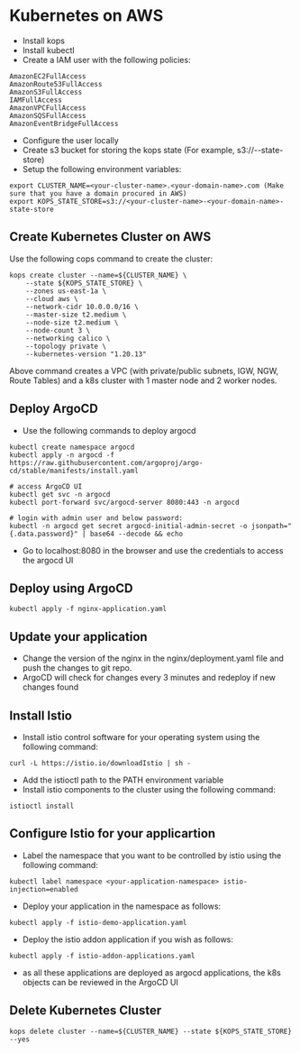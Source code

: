 # Kubernetes on AWS
- Install kops
- Install kubectl
- Create a IAM user with the following policies:
```
AmazonEC2FullAccess
AmazonRoute53FullAccess
AmazonS3FullAccess
IAMFullAccess
AmazonVPCFullAccess
AmazonSQSFullAccess
AmazonEventBridgeFullAccess
```
- Configure the user locally
- Create s3 bucket for storing the kops state (For example, s3://<your-cluster-name>-<your-domain-name>-state-store)
- Setup the following environment variables:
```
export CLUSTER_NAME=<your-cluster-name>.<your-domain-name>.com (Make sure that you have a domain procured in AWS)
export KOPS_STATE_STORE=s3://<your-cluster-name>-<your-domain-name>-state-store
```

## Create Kubernetes Cluster on AWS

Use the following cops command to create the cluster:

```
kops create cluster --name=${CLUSTER_NAME} \
    --state ${KOPS_STATE_STORE} \
    --zones us-east-1a \
    --cloud aws \
    --network-cidr 10.0.0.0/16 \
    --master-size t2.medium \
    --node-size t2.medium \
    --node-count 3 \
    --networking calico \
    --topology private \
    --kubernetes-version "1.20.13"
```

Above command creates a VPC (with private/public subnets, IGW, NGW, Route Tables) and a k8s cluster with 1 master node and 2 worker nodes. 

## Deploy ArgoCD

- Use the following commands to deploy argocd
```
kubectl create namespace argocd
kubectl apply -n argocd -f https://raw.githubusercontent.com/argoproj/argo-cd/stable/manifests/install.yaml

# access ArgoCD UI
kubectl get svc -n argocd
kubectl port-forward svc/argocd-server 8080:443 -n argocd

# login with admin user and below password:
kubectl -n argocd get secret argocd-initial-admin-secret -o jsonpath="{.data.password}" | base64 --decode && echo
```
- Go to localhost:8080 in the browser and use the credentials to access the argocd UI

## Deploy using ArgoCD
```
kubectl apply -f nginx-application.yaml
```

## Update your application
- Change the version of the nginx in the nginx/deployment.yaml file and push the changes to git repo. 
- ArgoCD will check for changes every 3 minutes and redeploy if new changes found 

## Install Istio

- Install istio control software for your operating system using the following command:
```
curl -L https://istio.io/downloadIstio | sh -
```
- Add the istioctl path to the PATH environment variable
- Install istio components to the cluster using the following command:
```
istioctl install
```

## Configure Istio for your applicartion

- Label the namespace that you want to be controlled by istio using the following command:
```
kubectl label namespace <your-application-namespace> istio-injection=enabled
```

- Deploy your application in the namespace as follows:
```
kubectl apply -f istio-demo-application.yaml
```

- Deploy the istio addon application if you wish as follows:
```
kubectl apply -f istio-addon-applications.yaml
```

- as all these applications are deployed as argocd applications, the k8s objects can be reviewed in the ArgoCD UI

## Delete Kubernetes Cluster

```
kops delete cluster --name=${CLUSTER_NAME} --state ${KOPS_STATE_STORE} --yes
```

